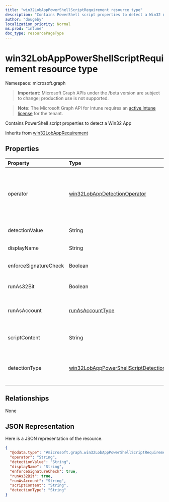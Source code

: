 ```yaml
---
title: "win32LobAppPowerShellScriptRequirement resource type"
description: "Contains PowerShell script properties to detect a Win32 App"
author: "dougeby"
localization_priority: Normal
ms.prod: "intune"
doc_type: resourcePageType
---
```


# win32LobAppPowerShellScriptRequirement resource type

Namespace: microsoft.graph

> **Important:** Microsoft Graph APIs under the /beta version are subject to change; production use is not supported.

> **Note:** The Microsoft Graph API for Intune requires an [active Intune license](https://go.microsoft.com/fwlink/?linkid=839381) for the tenant.

Contains PowerShell script properties to detect a Win32 App


Inherits from [win32LobAppRequirement](../resources/intune-apps-win32lobapprequirement.md)

## Properties
|Property|Type|Description|
|:---|:---|:---|
|operator|[win32LobAppDetectionOperator](../resources/intune-apps-win32lobappdetectionoperator.md)|The operator for detection Inherited from [win32LobAppRequirement](../resources/intune-apps-win32lobapprequirement.md). Possible values are: `notConfigured`, `equal`, `notEqual`, `greaterThan`, `greaterThanOrEqual`, `lessThan`, `lessThanOrEqual`.|
|detectionValue|String|The detection value Inherited from [win32LobAppRequirement](../resources/intune-apps-win32lobapprequirement.md)|
|displayName|String|The unique display name for this rule|
|enforceSignatureCheck|Boolean|A value indicating whether signature check is enforced|
|runAs32Bit|Boolean|A value indicating whether this script should run as 32-bit|
|runAsAccount|[runAsAccountType](../resources/intune-apps-runasaccounttype.md)|Indicates the type of execution context the script runs in. Possible values are: `system`, `user`.|
|scriptContent|String|The base64 encoded script content to detect Win32 Line of Business (LoB) app|
|detectionType|[win32LobAppPowerShellScriptDetectionType](../resources/intune-apps-win32lobapppowershellscriptdetectiontype.md)|The detection type for script output. Possible values are: `notConfigured`, `string`, `dateTime`, `integer`, `float`, `version`, `boolean`.|

## Relationships
None

## JSON Representation
Here is a JSON representation of the resource.
<!-- {
  "blockType": "resource",
  "@odata.type": "microsoft.graph.win32LobAppPowerShellScriptRequirement"
}
-->
``` json
{
  "@odata.type": "#microsoft.graph.win32LobAppPowerShellScriptRequirement",
  "operator": "String",
  "detectionValue": "String",
  "displayName": "String",
  "enforceSignatureCheck": true,
  "runAs32Bit": true,
  "runAsAccount": "String",
  "scriptContent": "String",
  "detectionType": "String"
}
```




